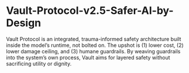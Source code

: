 # Vault-Protocol-v2.5-Safer-AI-by-Design
Vault Protocol is an integrated, trauma-informed safety architecture built inside the model’s runtime, not bolted on. The upshot is (1) lower cost, (2) lower damage ceiling, and (3) humane guardrails. By weaving guardrails into the system’s own process, Vault aims for layered safety without sacrificing utility or dignity.
